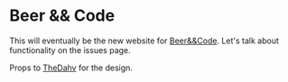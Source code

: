 # Beer && Code

This will eventually be the new website for [Beer&&Code][bandc]. Let's talk about functionality on the issues page.

Props to [TheDahv][props] for the design.

  [bandc]: http://beerandcode.org
  [props]: https://github.com/TheDahv
